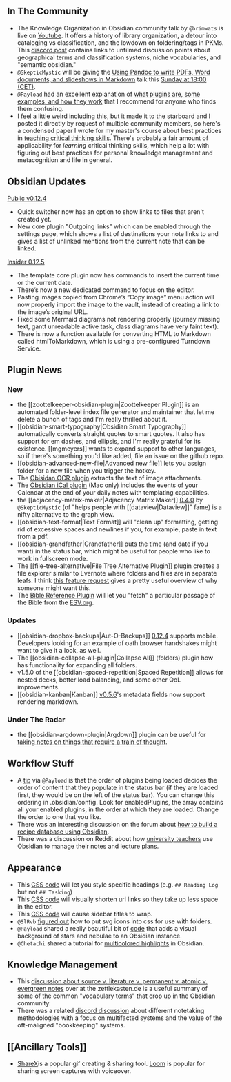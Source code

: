 ## In The Community
* The Knowledge Organization in Obsidian community talk by `@brimwats` is live on [Youtube](https://www.youtube.com/watch?v=jMJbVUUi34I). It offers a history of library organization, a detour into cataloging vs classification, and the lowdown on foldering/tags in PKMs. This [discord post](https://discord.com/channels/686053708261228577/694233507500916796/852555393741750272) contains links to unfilmed discussion points about geographical terms and classification systems, niche vocabularies, and "semantic obsidian." 
* `@SkepticMystic` will be giving the [Using Pandoc to write PDFs, Word documents, and slideshows in Markdown](https://forum.obsidian.md/t/using-pandoc-to-keep-your-workflow-inside-obsidian-community-talk-by-skepticmystic/) talk this [Sunday at 18:00 (CET)](https://share.clickup.com/c/h/4gdf2-36/5b21a6f8588e5c6).
 * `@Payload` had an excellent explanation of [what plugins are, some examples, and how they work](https://discord.com/channels/686053708261228577/707816848615407697/851695771178762240) that I recommend for anyone who finds them confusing. 
* I feel a little weird including this, but it made it to the starboard and I posted it directly by request of multiple community members, so here's a condensed paper I wrote for my master's course about best practices in [teaching critical thinking skills](https://eleanorkonik.com/difficulties-teaching-critical-thinking/). There's probably a fair amount of applicability for _learning_ critical thinking skills, which help a lot with figuring out best practices for personal knowledge management and metacognition and life in general.  

## Obsidian Updates
[Public v0.12.4](https://forum.obsidian.md/t/obsidian-release-v0-12-4/18764)
- Quick switcher now has an option to show links to files that aren't created yet.
- New core plugin "Outgoing links" which can be enabled through the settings page, which shows a list of destinations your note links to and gives a list of unlinked mentions from the current note that can be linked.

[Insider 0.12.5](https://forum.obsidian.md/t/obsidian-release-v0-12-5-insider-build/19374) 
* The template core plugin now has commands to insert the current time or the current date.
* There’s now a new dedicated command to focus on the editor.
* Pasting images copied from Chrome’s “Copy image” menu action will now properly import the image to the vault, instead of creating a link to the image’s original URL.
* Fixed some Mermaid diagrams not rendering properly (journey missing text, gantt unreadable active task, class diagrams have very faint text).
* There is now a function available for converting HTML to Markdown called htmlToMarkdown, which is using a pre-configured Turndown Service.

## Plugin News

### New
* the [[zoottelkeeper-obsidian-plugin|Zoottelkeeper Plugin]] is an automated folder-level index file generator and maintainer that let me delete a bunch of tags and I'm really thrilled about it. 
* [[obsidian-smart-typography|Obsidian Smart Typography]] automatically converts straight quotes to smart quotes. It also has support for em dashes, and ellipsis, and I'm really grateful for its existence. [[mgmeyers]] wants to expand support to other languages, so if there's something you'd like added, file an issue on the github repo. 
* [[obsidian-advanced-new-file|Advanced new file]] lets you assign folder for a new file when you trigger the hotkey. 
* The [Obisidan OCR plugin](https://github.com/schlundd/obsidian-ocr-plugin) extracts the text of image attachments. 
* The [Obsidian iCal plugin](https://github.com/mdelobelle/obsidian-ical/tree/master
) (Mac only) includes the events of your Calendar at the end of your daily notes with templating capabilities.
* the [[adjacency-matrix-maker|Adjacency Matrix Maker]] [0.4.0](https://github.com/SkepticMystic/adjacency-matrix-maker/releases/tag/0.4.0) by `@SkepticMystic` (of "helps people with [[dataview|Dataview]]" fame) is a nifty alternative to the graph view. 
* [[obsidian-text-format|Text Format]] will "clean up" formatting, getting rid of excessive spaces and newlines if you, for example, paste in text from a pdf.
* [[obsidian-grandfather|Grandfather]] puts the time (and date if you want) in the status bar, which might be useful for people who like to work in fullscreen mode. 
* The [[file-tree-alternative|File Tree Alternative Plugin]] plugin creates a file explorer similar to Evernote where folders and files are in separate leafs. I think [this feature request](https://forum.obsidian.md/t/split-view-of-the-file-pane/19555) gives a pretty useful overview of why someone might want this. 
* The [Bible Reference Plugin](https://forum.obsidian.md/t/new-plugin-bible-reference-plugin-alpha/19532) will let you "fetch" a particular passage of the Bible from the [ESV.org](https://www.esv.org/). 

### Updates
* [[obsidian-dropbox-backups|Aut-O-Backups]] [0.12.4](https://github.com/ryanpcmcquen/obsidian-dropbox-backups) supports mobile. Developers looking for an example of oath browser handshakes might want to give it a look, as well.  
* The [[obsidian-collapse-all-plugin|Collapse All]] (folders) plugin how has functionality for expanding all folders. 
* v1.5.0 of the [[obsidian-spaced-repetition|Spaced Repetition]] allows for nested decks, better load balancing, and some other QoL improvements. 
* [[obsidian-kanban|Kanban]] [v0.5.6](https://github.com/mgmeyers/obsidian-kanban/discussions/177)'s metadata fields now support rendering markdown. 

### Under The Radar

* the [[obsidian-argdown-plugin|Argdown]] plugin can be useful for [taking notes on things that require a train of thought](https://forum.obsidian.md/t/taking-notes-on-information-that-requires-a-chain-of-thought/19531). 

## Workflow Stuff
* A [tip](http://discordapp.com/channels/686053708261228577/707816848615407697/852793134479835146) via `@Payload` is that the order of plugins being loaded decides the order of content that they populate in the status bar (if they are loaded first, they would be on the left of the status bar). You can change this ordering in .obsidian/config. Look for enabledPlugins, the array contains all your enabled plugins, in the order at which they are loaded. Change the order to one that you like.
* There was an interesting discussion on the forum about [how to build a recipe database using Obsidian](https://forum.obsidian.md/t/help-howto-build-recipe-database-in-obsidian-complex/19548/4). 
* There was a discussion on Reddit about how [university teachers](https://www.reddit.com/r/ObsidianMD/comments/nx9ayz/any_teachers_out_there_using_obsidian/) use Obsidian to manage their notes and lecture plans. 

## Appearance
* This [CSS code](http://discordapp.com/channels/686053708261228577/702656734631821413/850509685110210580) will let you style specific headings (e.g. `## Reading Log` but not `## Tasking`) 
* This [CSS code](http://discordapp.com/channels/686053708261228577/702656734631821413/851588418487975966) will visually shorten url links so they take up less space in the editor. 
* This [CSS code](https://forum.obsidian.md/t/soft-wrap-file-name-in-sidebar/2369) will cause sidebar titles to wrap. 
* `@SlRvb` [figured out](https://discord.com/channels/686053708261228577/771575014382108672/850791937371537458) how to put svg icons into css for use with folders. 
* `@Payload` shared a really beautiful bit of [code](https://discord.com/channels/686053708261228577/702656734631821413/851474397238788146) that adds a visual background of stars and nebulae to an Obsidian instance. 
* `@Chetachi` shared a tutorial for [multicolored highlights](https://www.reddit.com/r/ObsidianMD/comments/nu0olr/multicolored_highlighting_in_obsidian/) in Obsidian. 

## Knowledge Management
* This [discussion about source v. literature v. permanent v. atomic v. evergreen notes](https://forum.zettelkasten.de/discussion/1582/what-are-source-notes-literature-notes-permanent-notes-atomic-and-evergreen-notes) over at the zettlekasten.de is a useful summary of some of the common "vocabulary terms" that crop up in the Obsidian community. 
* There was a related [discord discussion](https://discord.com/channels/686053708261228577/710585052769157141/852673138843189258) about different notetaking methodologies with a focus on multifacted systems and the value of the oft-maligned "bookkeeping" systems.  

## [[Ancillary Tools]]
* [ShareX](https://getsharex.com/)is a popular gif creating & sharing tool. [Loom](https://www.loom.com/) is popular for sharing screen captures with voiceover. 
